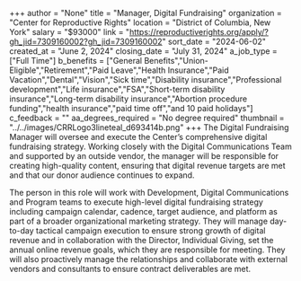 +++
author = "None"
title = "Manager, Digital Fundraising"
organization = "Center for Reproductive Rights"
location = "District of Columbia, New York"
salary = "$93000"
link = "https://reproductiverights.org/apply/?gh_jid=7309160002?gh_jid=7309160002"
sort_date = "2024-06-02"
created_at = "June 2, 2024"
closing_date = "July 31, 2024"
a_job_type = ["Full Time"]
b_benefits = ["General Benefits","Union-Eligible","Retirement","Paid Leave","Health Insurance","Paid Vacation","Dental","Vision","Sick time","Disability insurance","Professional development","Life insurance","FSA","Short-term disability insurance","Long-term disability insurance","Abortion procedure funding","health insurance","paid time off","and 10 paid holidays"]
c_feedback = ""
aa_degrees_required = "No degree required"
thumbnail = "../../images/CRRLogo3lineteal_d693414b.png"
+++
The Digital Fundraising Manager will oversee and execute the Center’s comprehensive digital fundraising strategy. Working closely with the Digital Communications Team and supported by an outside vendor, the manager will be responsible for creating high-quality content, ensuring that digital revenue targets are met and that our donor audience continues to expand. 

The person in this role will work with Development, Digital Communications and Program teams to execute high-level digital fundraising strategy including campaign calendar, cadence, target audience, and platform as part of a broader organizational marketing strategy. They will manage day-to-day tactical campaign execution to ensure strong growth of digital revenue and in collaboration with the Director, Individual Giving, set the annual online revenue goals, which they are responsible for meeting. They will also proactively manage the relationships and collaborate with external vendors and consultants to ensure contract deliverables are met.